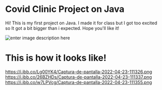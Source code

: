 #  Covid Clinic Project on Java
Hi! This is my first project on Java. I made it for class but I got too excited so It got a bit bigger than i expected.
Hope you'll like it!

![enter image description here](https://img.devrant.com/devrant/rant/r_2320300_8CgA3.jpg)

# This is how it looks like!
https://i.ibb.co/Lg00YK4/Captura-de-pantalla-2022-04-23-111326.png
https://i.ibb.co/26BZHDs/Captura-de-pantalla-2022-04-23-111337.png
https://i.ibb.co/w7LPVcg/Captura-de-pantalla-2022-04-23-111355.png

